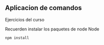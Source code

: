 ##  Aplicacion de comandos

Ejercicios del curso

Recuerden instalar los paquetes de node Node

```
npm install
```
